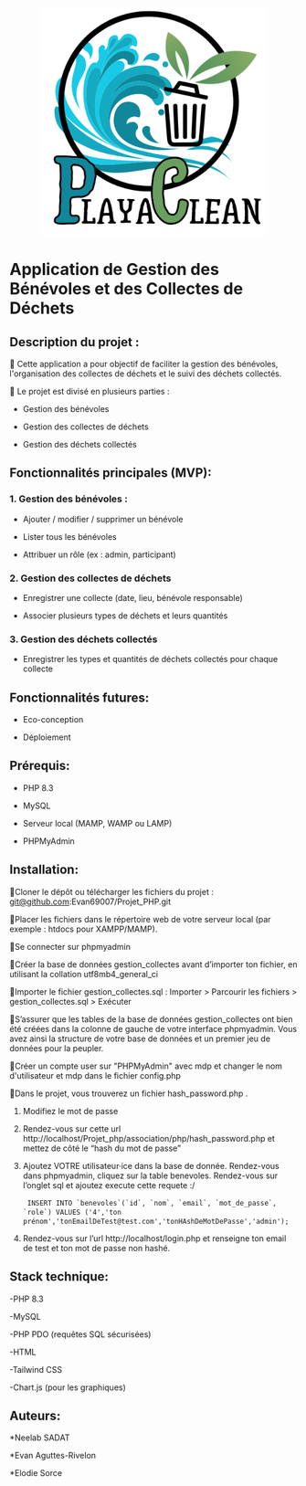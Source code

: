 <p align="center">
  <img src="association/php/Logo.png" alt="Logo" width="400">
</p>






# **Application de Gestion des Bénévoles et des Collectes de Déchets**





##  **Description du projet** :

📌 Cette application a pour objectif de faciliter la gestion des bénévoles, l'organisation des collectes de déchets et le suivi des déchets collectés.

📌 Le projet est divisé en plusieurs parties :

- Gestion des bénévoles

- Gestion des collectes de déchets

- Gestion des déchets collectés

## **Fonctionnalités principales (MVP)**: 

### 1. Gestion des bénévoles :

- Ajouter / modifier / supprimer un bénévole

- Lister tous les bénévoles

- Attribuer un rôle (ex : admin, participant)

### 2. Gestion des collectes de déchets

- Enregistrer une collecte (date, lieu, bénévole responsable)

- Associer plusieurs types de déchets et leurs quantités

### 3. Gestion des déchets collectés

- Enregistrer les types et quantités de déchets collectés pour chaque collecte


## **Fonctionnalités futures**: 
  
- Eco-conception

- Déploiement
  


## **Prérequis**: 

- PHP 8.3

- MySQL

- Serveur local (MAMP, WAMP ou LAMP)

- PHPMyAdmin


## **Installation**: 
  
   📌Cloner le dépôt ou télécharger les fichiers du projet : git@github.com:Evan69007/Projet_PHP.git
    
   📌Placer les fichiers dans le répertoire web de votre serveur local (par exemple : htdocs pour XAMPP/MAMP).
    
   📌Se connecter sur phpmyadmin 
    
   📌Créer la base de données gestion_collectes avant d’importer ton fichier, en utilisant la collation utf8mb4_general_ci

   📌Importer le fichier gestion_collectes.sql : Importer > Parcourir les fichiers > gestion_collectes.sql > Exécuter 

   📌S’assurer que les tables de la base de données gestion_collectes ont bien été créées dans la colonne de gauche de votre interface phpmyadmin. Vous avez ainsi la structure de votre base de données et un premier jeu de données pour la peupler.

   📌Créer un compte user sur "PHPMyAdmin" avec mdp et changer le nom d'utilisateur et mdp dans le fichier config.php

   📌Dans le projet, vous trouverez un fichier hash_password.php .
   
  1. Modifiez le mot de passe
    
  2. Rendez-vous sur cette url http://localhost/Projet_php/association/php/hash_password.php et mettez de côté le “hash du mot de passe”
    
  3. Ajoutez VOTRE utilisateur·ice dans la base de donnée. Rendez-vous dans phpmyadmin, cliquez sur la table benevoles. Rendez-vous sur l’onglet sql et ajoutez execute cette requete :/
              
          INSERT INTO `benevoles`(`id`, `nom`, `email`, `mot_de_passe`, `role`) VALUES ('4','ton prénom','tonEmailDeTest@test.com','tonHAshDeMotDePasse','admin');
        
    
  4. Rendez-vous sur l’url http://localhost/login.php et renseigne ton email de test et ton mot de passe non hashé.

  

## **Stack technique**:   

-PHP 8.3 

-MySQL

-PHP PDO (requêtes SQL sécurisées)

-HTML 

-Tailwind CSS

-Chart.js (pour les graphiques)

  

## **Auteurs**:  

*Neelab SADAT

*Evan Aguttes-Rivelon

*Elodie Sorce
